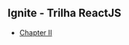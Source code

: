 ## Ignite - Trilha ReactJS

- [Chapter II](https://github.com/lucasrmagalhaes/ignite-react/tree/chapterII)
